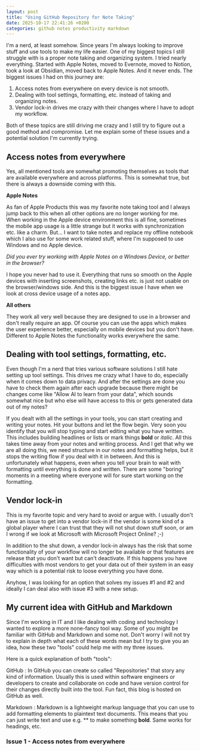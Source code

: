 ```yaml
---
layout: post
title: "Using GitHub Repository for Note Taking"
date: 2025-10-17 22:41:26 +0200
categories: github notes productivity markdown
---
```


I'm a nerd, at least somehow. Since years I'm always looking to improve stuff and use tools to make my life easier. One of my biggest topics I still struggle with is a proper note taking and organizing system. I tried nearly everything. Started with Apple Notes, moved to Evernote, moved to Notion, took a look at Obsidian, moved back to Apple Notes. And it never ends. The biggest issues I had on this journey are:

1. Access notes from everywhere on every device is not smooth.
2. Dealing with tool settings, formatting, etc. instead of taking and organizing notes.
3. Vendor lock-in drives me crazy with their changes where I have to adopt my workflow.

Both of these topics are still driving me crazy and I still try to figure out a good method and compromise. Let me explain some of these issues and a potential solution I'm currently trying.

## Access notes from everywhere

Yes, all mentioned tools are somewhat promoting themselves as tools that are available everywhere and across platforms. This is somewhat true, but there is always a downside coming with this.

**Apple Notes**

As fan of Apple Products this was my favorite note taking tool and I always jump back to this when all other options are no longer working for me. When working in the Apple device environment this is all fine, sometimes the mobile app usage is a little strange but it works with synchronization etc. like a charm. But... I want to take notes and replace my offline notebook which I also use for some work related stuff, where I'm supposed to use Windows and no Apple device.

_Did you ever try working with Apple Notes on a Windows Device, or better in the browser?_

I hope you never had to use it. Everything that runs so smooth on the Apple devices with inserting screenshots, creating links etc. is just not usable on the browser/windows side. And this is the biggest issue I have when we look at cross device usage of a notes app.

**All others**

They work all very well because they are designed to use in a browser and don't really require an app. Of course you can use the apps which makes the user experience better, especially on mobile devices but you don't have. Different to Apple Notes the functionality works everywhere the same.

## Dealing with tool settings, formatting, etc.

Even though I'm a nerd that tries various software solutions I still hate setting up tool settings. This drives me crazy what I have to do, especially when it comes down to data privacy. And after the settings are done you have to check them again after each upgrade because there might be changes come like "Allow AI to learn from your data", which sounds somewhat nice but who else will have access to this or gets generated data out of my notes?

If you dealt with all the settings in your tools, you can start creating and writing your notes. Hit your buttons and let the flow begin. Very soon you identify that you will stop typing and start editing what you have written. This includes building headlines or lists or mark things **bold** or _italic_. All this takes time away from your notes and writing process. And I get that why we are all doing this, we need structure in our notes and formatting helps, but it stops the writing flow if you deal with it in between. And this is unfortunately what happens, even when you tell your brain to wait with formatting until everything is done and written. There are some "boring" moments in a meeting where everyone will for sure start working on the formatting.

## Vendor lock-in

This is my favorite topic and very hard to avoid or argue with. I usually don't have an issue to get into a vendor lock-in if the vendor is some kind of a global player where I can trust that they will not shut down stuff soon, or am I wrong if we look at Microsoft with Microsoft Project Online? ;-)

In addition to the shut down, a vendor lock-in always has the risk that some functionality of your workflow will no longer be available or that features are release that you don't want but can't deactivate. If this happens you have difficulties with most vendors to get your data out of their system in an easy way which is a potential risk to loose everything you have done.

Anyhow, I was looking for an option that solves my issues #1 and #2 and ideally I can deal also with issue #3 with a new setup.

## My current idea with GitHub and Markdown

Since I'm working in IT and I like dealing with coding and technology I wanted to explore a more none-fancy tool way. Some of you might be familiar with GitHub and Markdown and some not. Don't worry I will not try to explain in depth what each of these words mean but I try to give you an idea, how these two "tools" could help me with my three issues.

Here is a quick explanation of both "tools":

GitHub
: In GitHub you can create so called "Repositories" that story any kind of information. Usually this is used within software engineers or developers to create and collaborate on code and have version control for their changes directly built into the tool. Fun fact, this blog is hosted on GitHub as well.

Markdown
: Markdown is a lightweight markup language that you can use to add formatting elements to plaintext text documents. This means that you can just write text and use e.g. ** to make something **bold**. Same works for headings, etc.

### Issue 1 - Access notes from everywhere
